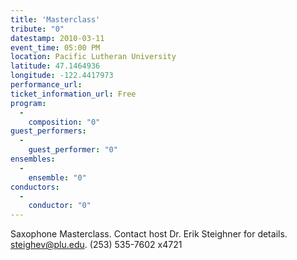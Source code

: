 ```yaml
---
title: 'Masterclass'
tribute: "0"
datestamp: 2010-03-11
event_time: 05:00 PM
location: Pacific Lutheran University
latitude: 47.1464936
longitude: -122.4417973
performance_url: 
ticket_information_url: Free
program: 
  -
    composition: "0"
guest_performers: 
  -
    guest_performer: "0"
ensembles: 
  -
    ensemble: "0"
conductors: 
  -
    conductor: "0"
---
```

Saxophone Masterclass.  Contact host Dr. Erik Steighner for details.  steighev@plu.edu.  (253) 535-7602 x4721